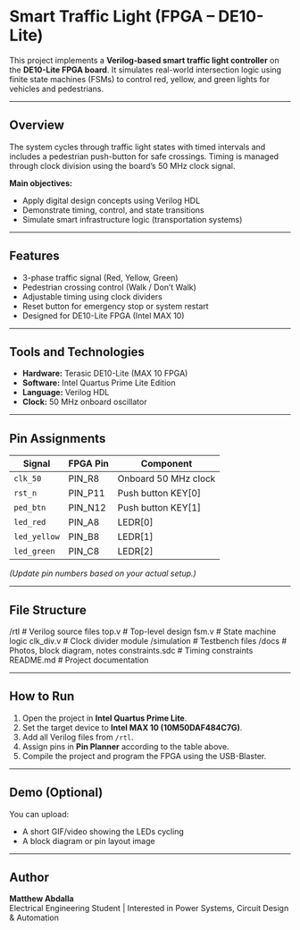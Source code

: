 # Smart Traffic Light (FPGA – DE10-Lite)

This project implements a **Verilog-based smart traffic light controller** on the **DE10-Lite FPGA board**. It simulates real-world intersection logic using finite state machines (FSMs) to control red, yellow, and green lights for vehicles and pedestrians.

---

## Overview
The system cycles through traffic light states with timed intervals and includes a pedestrian push-button for safe crossings. Timing is managed through clock division using the board’s 50 MHz clock signal.

**Main objectives:**
- Apply digital design concepts using Verilog HDL  
- Demonstrate timing, control, and state transitions  
- Simulate smart infrastructure logic (transportation systems)

---

## Features
- 3-phase traffic signal (Red, Yellow, Green)  
- Pedestrian crossing control (Walk / Don’t Walk)  
- Adjustable timing using clock dividers  
- Reset button for emergency stop or system restart  
- Designed for DE10-Lite FPGA (Intel MAX 10)

---

## Tools and Technologies
- **Hardware:** Terasic DE10-Lite (MAX 10 FPGA)  
- **Software:** Intel Quartus Prime Lite Edition  
- **Language:** Verilog HDL  
- **Clock:** 50 MHz onboard oscillator  

---

## Pin Assignments
| Signal | FPGA Pin | Component |
|--------|-----------|------------|
| `clk_50` | PIN_R8 | Onboard 50 MHz clock |
| `rst_n` | PIN_P11 | Push button KEY[0] |
| `ped_btn` | PIN_N12 | Push button KEY[1] |
| `led_red` | PIN_A8 | LEDR[0] |
| `led_yellow` | PIN_B8 | LEDR[1] |
| `led_green` | PIN_C8 | LEDR[2] |

*(Update pin numbers based on your actual setup.)*

---

## File Structure
/rtl # Verilog source files
top.v # Top-level design
fsm.v # State machine logic
clk_div.v # Clock divider module
/simulation # Testbench files
/docs # Photos, block diagram, notes
constraints.sdc # Timing constraints
README.md # Project documentation

---

##  How to Run
1. Open the project in **Intel Quartus Prime Lite**.  
2. Set the target device to **Intel MAX 10 (10M50DAF484C7G)**.  
3. Add all Verilog files from `/rtl`.  
4. Assign pins in **Pin Planner** according to the table above.  
5. Compile the project and program the FPGA using the USB-Blaster.

---

## Demo (Optional)
You can upload:
- A short GIF/video showing the LEDs cycling  
- A block diagram or pin layout image  

---

## Author
**Matthew Abdalla**  
Electrical Engineering Student | Interested in Power Systems, Circuit Design & Automation  





